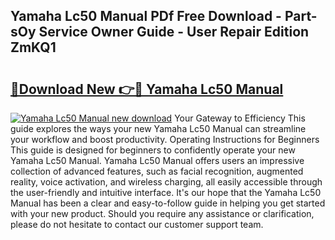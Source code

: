 ## Yamaha Lc50 Manual PDf Free Download - Part-sOy Service Owner Guide - User Repair Edition ZmKQ1

# <h2><a href="http://bc75834.oget.top/?id=Yamaha+Lc50+Manual">🔗Download New 👉🔴 Yamaha Lc50 Manual</a></h2>

[![Yamaha Lc50 Manual new download](https://i.imgur.com/5g1atiW.png)](http://bc75834.oget.top/?id=Yamaha+Lc50+Manual)
Your Gateway to Efficiency This guide explores the ways your new Yamaha Lc50 Manual can streamline your workflow and boost productivity. Operating Instructions for Beginners This guide is designed for beginners to confidently operate your new Yamaha Lc50 Manual. Yamaha Lc50 Manual offers users an impressive collection of advanced features, such as facial recognition, augmented reality, voice activation, and wireless charging, all easily accessible through the user-friendly and intuitive interface. It's our hope that the Yamaha Lc50 Manual has been a clear and easy-to-follow guide in helping you get started with your new product. Should you require any assistance or clarification, please do not hesitate to contact our customer support team.
